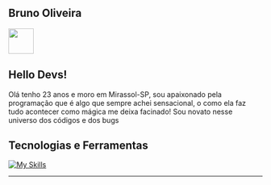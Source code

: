 Bruno Oliveira
---------------------------------
<img style='width: 50px;' src="https://cdn.jsdelivr.net/gh/devicons/devicon/icons/linkedin/linkedin-original.svg" />



Hello Devs!
---------------------------------
Olá tenho 23 anos e moro em Mirassol-SP, sou apaixonado pela programação que é algo que sempre achei sensacional, o como ela faz tudo acontecer como mágica me deixa facinado! Sou novato nesse universo dos códigos e dos bugs

Tecnologias e Ferramentas
---------------------------------
[![My Skills](https://skills.thijs.gg/icons?i=js,html,css,wasm)](https://skills.thijs.gg)


---------------------------------
